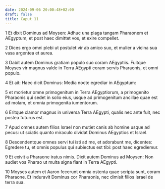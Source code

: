 ```yaml
---
date: 2024-09-06 20:00:48+02:00
draft: false
title: Caput 11
---
```





1 Et dixit Dominus ad Moysen: Adhuc una plaga tangam Pharaonem et AEgyptum, et post haec dimittet vos, et exire compellet.

2 Dices ergo omni plebi ut postulet vir ab amico suo, et mulier a vicina sua vasa argentea et aurea.

3 Dabit autem Dominus gratiam populo suo coram AEgyptiis. Fuitque Moyses vir magnus valde in Terra AEgypti coram servis Pharaonis, et omni populo.

4 Et ait: Haec dicit Dominus: Media nocte egrediar in AEgyptum:

5 et morietur omne primogenitum in Terra AEgyptiorum, a primogenito Pharaonis qui sedet in solio eius, usque ad primogenitum ancillae quae est ad molam, et omnia primogenita iumentorum.

6 Eritque clamor magnus in universa Terra AEgypti, qualis nec ante fuit, nec postea futurus est.

7 Apud omnes autem filios Israel non mutiet canis ab homine usque ad pecus: ut sciatis quanto miraculo dividat Dominus AEgyptios et Israel.

8 Descendentque omnes servi tui isti ad me, et adorabunt me, dicentes: Egredere tu, et omnis populus qui subiectus est tibi: post haec egrediemur.

9 Et exivit a Pharaone iratus nimis. Dixit autem Dominus ad Moysen: Non audiet vos Pharao ut multa signa fiant in Terra AEgypti.

10 Moyses autem et Aaron fecerunt omnia ostenta quae scripta sunt, coram Pharaone. Et induravit Dominus cor Pharaonis, nec dimisit filios Israel de terra sua.

